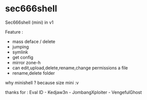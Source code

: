 # sec666shell

Sec666shell (mini) in v1

Feature :

- mass deface / delete
- jumping
- symlink
- get config
- mirror zone-h
- can edit,upload,delete,rename,change permissions a file
- rename,delete folder

why minishell ? because size mini :v

thanks for : Eval ID - Kedjaw3n - JombangXploiter - VengefulGhost
